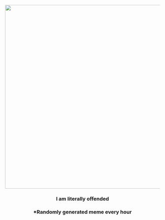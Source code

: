 <p align="center">
        <img src="https://i.imgur.com/n5Y0Qo9.gif" width="600" height="600">
        </p>
        <h3 align="center">I am literally offended</h3>
        <h3 align="center">*Randomly generated meme every hour</h3>
    